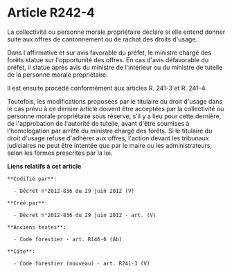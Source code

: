 # Article R242-4

La collectivité ou personne morale propriétaire déclare si elle entend donner suite aux offres de cantonnement ou de rachat
des droits d'usage.

Dans l'affirmative et sur avis favorable du préfet, le ministre chargé des forêts statue sur l'opportunité des offres. En cas
d'avis défavorable du préfet, il statue après avis du ministre de l'intérieur ou du ministre de tutelle de la personne morale
propriétaire.

Il est ensuite procédé conformément aux articles R. 241-3 et R. 241-4.

Toutefois, les modifications proposées par le titulaire du droit d'usage dans le cas prévu à ce dernier article doivent être
acceptées par la collectivité ou personne morale propriétaire sous réserve, s'il y a lieu pour cette dernière, de
l'approbation de l'autorité de tutelle, avant d'être soumises à l'homologation par arrêté du ministre chargé des forêts. Si
le titulaire du droit d'usage refuse d'adhérer aux offres, l'action devant les tribunaux judiciaires ne peut être intentée
que par le maire ou les administrateurs, selon les formes prescrites par la loi.

**Liens relatifs à cet article**

	**Codifié par**:

	  - Décret n°2012-836 du 29 juin 2012 (V)

	**Créé par**:

	  - Décret n°2012-836 du 29 juin 2012 - art. (V)

	**Anciens textes**:

	  - Code forestier - art. R146-6 (Ab)

	**Cite**:

	  - Code forestier (nouveau) - art. R241-3 (V)
